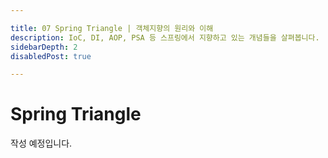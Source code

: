```yaml
---

title: 07 Spring Triangle | 객체지향의 원리와 이해
description: IoC, DI, AOP, PSA 등 스프링에서 지향하고 있는 개념들을 살펴봅니다.
sidebarDepth: 2
disabledPost: true

---
```


# Spring Triangle

작성 예정입니다.